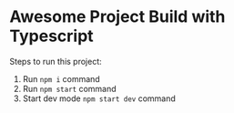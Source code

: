 # Awesome Project Build with Typescript

Steps to run this project:

1. Run `npm i` command
2. Run `npm start` command
3. Start dev mode `npm start dev` command
